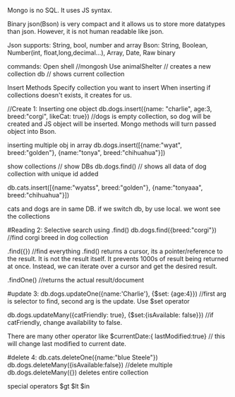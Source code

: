 Mongo is no SQL. It uses JS syntax.

Binary json(Bson) is very compact and it allows us to store more datatypes than json. However, it is not human readable like json.

Json supports: String, bool, number and array
Bson: String, Boolean, Number(int, float,long,decimal...), Array, Date, Raw binary

commands:
Open shell //mongosh
Use animalShelter // creates a new collection
db // shows current collection

Insert Methods
Specify collection you want to insert
When inserting if collections doesn't exists, it creates for us.

//Create
1: Inserting one object
db.dogs.insert({name: "charlie", age:3, breed:"corgi", likeCat: true}) //dogs is empty collection, so dog will be created and JS object will be inserted. Mongo methods will turn passed object into Bson.

inserting multiple obj in array
db.dogs.insert([{name:"wyat", breed:"golden"}, {name:"tonya", breed:"chihuahua"}])

show collections // show DBs
db.dogs.find() // shows all data of dog collection with unique id added

db.cats.insert([{name:"wyatss", breed:"golden"}, {name:"tonyaaa", breed:"chihuahua"}])

cats and dogs are in same DB.
if we switch db, by use local. we wont see the collections


#Reading
2: Selective search using .find()
db.dogs.find({breed:"corgi"}) //find corgi breed in dog collection

.find({}) //find everything
.find() returns a cursor, its a pointer/reference to the result. It is not the result itself. It prevents 1000s of result being returned at once. Instead, we can iterate over a cursor and get the desired result.

.findOne() //returns the actual result/document

#update
3: db.dogs.updateOne({name:'Charlie'}, {$set: {age:4}}) //first arg is selector to find, second arg is the update. Use $set operator

db.dogs.updateMany({catFriendly: true}, {$set:{isAvailable: false}}) //if catFriendly, change availability to false.

There are many other operator like
$currentDate:{ lastModified:true} // this will change last modified to current date.

#delete
4: db.cats.deleteOne({name:"blue Steele"})
db.dogs.deleteMany({isAvailable:false}) //delete multiple
db.dogs.deleteMany({}) deletes entire collection

special operators
$gt
$lt
$in
